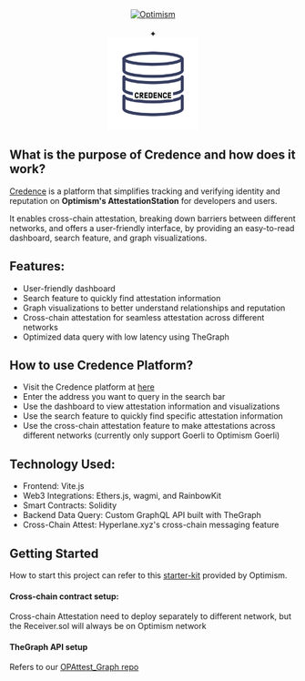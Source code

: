 <div align="center">
  <a href="https://optimism.io"><img alt="Optimism" src="https://raw.githubusercontent.com/ethereum-optimism/brand-kit/main/assets/svg/OPTIMISM-R.svg" width=320></a>
  <br />
  <br />
  ✦
  <br />
   <a href="https://optimism.io"><img alt="Optimism" src="./src/assets/header-logo2.png" width=160></a>
</div>

## What is the purpose of Credence and how does it work?
[Credence](https://credence.0xprofile.space/) is a platform that simplifies tracking and verifying identity and reputation on **Optimism's AttestationStation** for developers and users.

It enables cross-chain attestation, breaking down barriers between different networks, and offers a user-friendly interface, by providing an easy-to-read dashboard, search feature, and graph visualizations.

## Features:

- User-friendly dashboard
- Search feature to quickly find attestation information
- Graph visualizations to better understand relationships and reputation
- Cross-chain attestation for seamless attestation across different networks
- Optimized data query with low latency using TheGraph

## How to use Credence Platform?

- Visit the Credence platform at [here](https://credence.0xprofile.space/)
- Enter the address you want to query in the search bar
- Use the dashboard to view attestation information and visualizations
- Use the search feature to quickly find specific attestation information
- Use the cross-chain attestation feature to make attestations across different networks (currently only support Goerli to Optimism Goerli)

## Technology Used:
- Frontend: Vite.js
- Web3 Integrations: Ethers.js, wagmi, and RainbowKit
- Smart Contracts: Solidity
- Backend Data Query: Custom GraphQL API built with TheGraph
- Cross-Chain Attest: Hyperlane.xyz's cross-chain messaging feature

## Getting Started

How to start this project can refer to this [starter-kit](https://github.com/ethereum-optimism/optimism-starter) provided by Optimism.

#### Cross-chain contract setup:
Cross-chain Attestation need to deploy separately to different network, but the Receiver.sol will always be on Optimism network

#### TheGraph API setup
Refers to our [OPAttest_Graph repo](https://github.com/0xProfile/OPAttest_Graph)